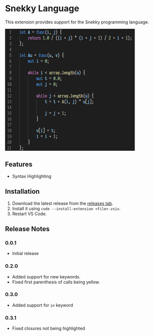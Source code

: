 # Snekky Language
This extension provides support for the Snekky programming language.

![example](example.png)

## Features

- Syntax Highlighting

## Installation
1. Download the latest release from the [releases tab](https://github.com/snekkylang/snekky-vscode/releases).
2. Install it using `code --install-extension <file>.vsix`.
3. Restart VS Code.

## Release Notes

### 0.0.1
- Initial release

### 0.2.0
- Added support for new keywords.
- Fixed first parenthesis of calls being yellow.

### 0.3.0
- Added support for `in` keyword

### 0.3.1
- Fixed closures not being highlighted
